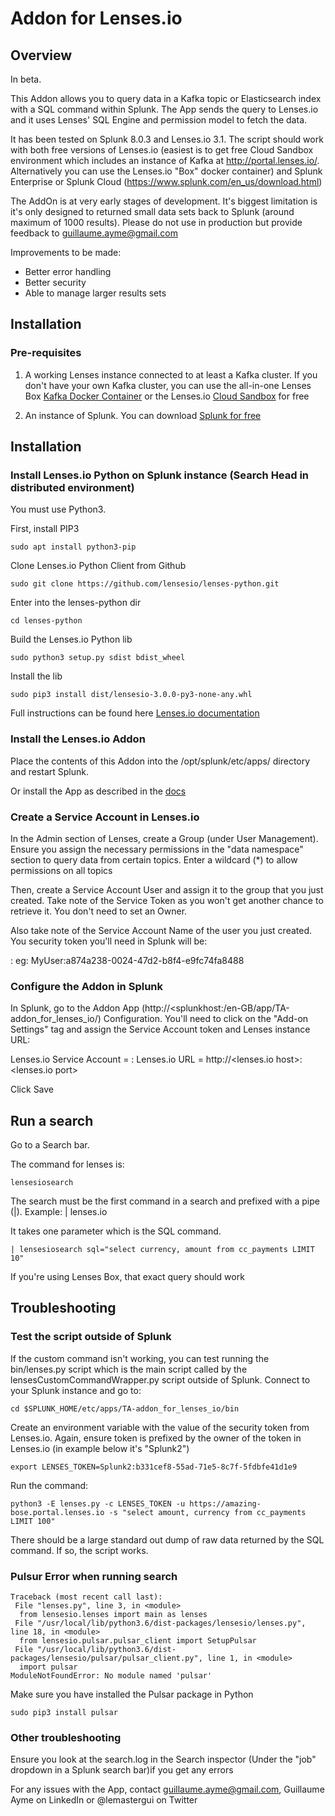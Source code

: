 # Addon for Lenses.io

## Overview

In beta.

This Addon allows you to query data in a Kafka topic or Elasticsearch index with a SQL command within Splunk. The App sends the query to Lenses.io and it uses Lenses' SQL Engine and permission model to fetch the data.

It has been tested on Splunk 8.0.3 and Lenses.io 3.1. The script should work with both free versions of Lenses.io (easiest is to get free Cloud Sandbox environment which  includes an instance of Kafka at http://portal.lenses.io/. Alternatively you can use the Lenses.io "Box" docker container) and Splunk Enterprise or Splunk Cloud (https://www.splunk.com/en_us/download.html)

The AddOn is at very early stages of development. It's biggest limitation is it's only designed to returned small data sets back to Splunk (around maximum of 1000 results). Please do not use in production but provide feedback to guillaume.ayme@gmail.com

Improvements to be made:
+ Better error handling
+ Better security
+ Able to manage larger results sets

## Installation

### Pre-requisites 

1. A working Lenses instance connected to at least a Kafka cluster. If you don't have your own Kafka cluster, you can use the all-in-one Lenses Box [Kafka Docker Container](https://lenses.io/downloads/lenses/?path=wizard-form) or the Lenses.io [Cloud Sandbox](http://portal.lenses.io/) for free

2. An instance of Splunk. You can download [Splunk for free](https://www.splunk.com/en_us/download.html)


## Installation

### Install Lenses.io Python on Splunk instance (Search Head in distributed environment)

You must use Python3.

First, install PIP3

```console
sudo apt install python3-pip 
```

Clone Lenses.io Python Client from Github

```console
sudo git clone https://github.com/lensesio/lenses-python.git
```

Enter into the lenses-python dir

```console
cd lenses-python
```

Build the Lenses.io Python lib

```console
sudo python3 setup.py sdist bdist_wheel
```

Install the lib

```console
sudo pip3 install dist/lensesio-3.0.0-py3-none-any.whl
```

Full instructions can be found here [Lenses.io documentation](https://docs.lenses.io/dev/python-lib/index.html)


### Install the Lenses.io Addon

Place the contents of this Addon into the /opt/splunk/etc/apps/ directory and restart Splunk.

Or install the App as described in the [docs](https://docs.splunk.com/Documentation/AddOns/released/Overview/Singleserverinstall)

### Create a Service Account in Lenses.io

In the Admin section of Lenses, create a Group (under User Management). Ensure you assign the necessary permissions in the "data namespace" section to query data from certain topics. Enter a wildcard (*) to allow permissions on all topics

Then, create a Service Account User and assign it to the group that you just created. Take note of the Service Token as you won't get another chance to retrieve it. You don't need to set an Owner. 

Also take note of the Service Account Name of the user you just created. You security token you'll need in Splunk will be:

<name of service account>:<token>
eg:  MyUser:a874a238-0024-47d2-b8f4-e9fc74fa8488

### Configure the Addon in Splunk

In Splunk, go to the Addon App (http://<splunkhost:<port>/en-GB/app/TA-addon_for_lenses_io/) Configuration. You'll need to click on the "Add-on Settings" tag and assign the Service Account token and Lenses instance URL:

Lenses.io Service Account = <Service Account User>:<Token>
Lenses.io URL = http://<lenses.io host>:<lenses.io port>

Click Save

## Run a search

Go to a Search bar. 

The command for lenses is:

```
lensesiosearch
```

The search must be the first command in a search and prefixed with a pipe (|). Example: | lenses.io

It takes one parameter which is the SQL command. 

```
| lensesiosearch sql="select currency, amount from cc_payments LIMIT 10"
```

If you're using Lenses Box, that exact query should work

## Troubleshooting

### Test the script outside of Splunk

If the custom command isn't working, you can test running the bin/lenses.py script which is the main script called by the lensesCustomCommandWrapper.py script outside of Splunk.  Connect to your Splunk instance and go to:

```console
cd $SPLUNK_HOME/etc/apps/TA-addon_for_lenses_io/bin
```

Create an environment variable with the value of the security token from Lenses.io. Again, ensure token is prefixed by the owner of the token in Lenses.io (in example below it's "Splunk2")

```console
export LENSES_TOKEN=Splunk2:b331cef8-55ad-71e5-8c7f-5fdbfe41d1e9
```

Run the command:

```console
python3 -E lenses.py -c LENSES_TOKEN -u https://amazing-bose.portal.lenses.io -s "select amount, currency from cc_payments LIMIT 100"
```

There should be a large standard out dump of raw data returned by the SQL command. If so, the script works.

### Pulsur Error when running search

```console
Traceback (most recent call last):
 File "lenses.py", line 3, in <module>
  from lensesio.lenses import main as lenses
 File "/usr/local/lib/python3.6/dist-packages/lensesio/lenses.py", line 18, in <module>
  from lensesio.pulsar.pulsar_client import SetupPulsar
 File "/usr/local/lib/python3.6/dist-packages/lensesio/pulsar/pulsar_client.py", line 1, in <module>
  import pulsar
ModuleNotFoundError: No module named 'pulsar'
```

Make sure you have installed the Pulsar package in Python

```console
sudo pip3 install pulsar
```


### Other troubleshooting

Ensure you look at the search.log in the Search inspector (Under the "job" dropdown in a Splunk search bar)if you get any errors  

For any issues with the App, contact guillaume.ayme@gmail.com, Guillaume Ayme on LinkedIn or @lemastergui on Twitter


